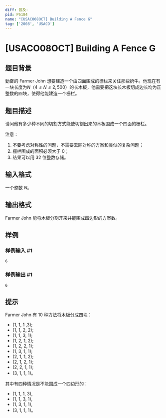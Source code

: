 ```yaml
---
diff: 普及-
pid: P6184
name: "[USACO08OCT] Building A Fence G"
tag: ['2008', 'USACO']
---
```

# [USACO08OCT] Building A Fence G
## 题目背景

勤奋的 Farmer John 想要建造一个由四面围成的栅栏来关住那些奶牛。他现在有一块长度为$N$（$4 \leq N \leq 2,500$）的长木板，他需要把这块长木板切成边长均为正整数的四块，使得他能建造一个栅栏。 
## 题目描述

请问他有多少种不同的切割方式能使切割出来的木板围成一个四面的栅栏。 

注意： 

1. 不要考虑对称性的问题，不需要去除对称的方案和类似的复杂问题；
2. 栅栏围成的面积必须大于 0；
3. 结果可以用 32 位整数存储。
## 输入格式

一个整数 $N$。
## 输出格式

Farmer John 能将木板分割开来并能围成四边形的方案数。
## 样例

### 样例输入 #1
```
6
```
### 样例输出 #1
```
6
```
## 提示

Farmer John 有 10 种方法将木板分成四块：
- (1, 1, 1 ,3);
- (1, 1, 2, 2); 
- (1, 1, 3, 1); 
- (1, 2, 1, 2); 
- (1, 2, 2, 1); 
- (1, 3, 1, 1); 
- (2, 1, 1, 2); 
- (2, 1, 2, 1); 
- (2, 2, 1, 1);
- (3, 1, 1, 1)。

其中有四种情况是不能围成一个四边形的：
- (1, 1, 1, 3),
- (1, 1, 3, 1),
- (1, 3, 1, 1),
- (3, 1, 1, 1)。
